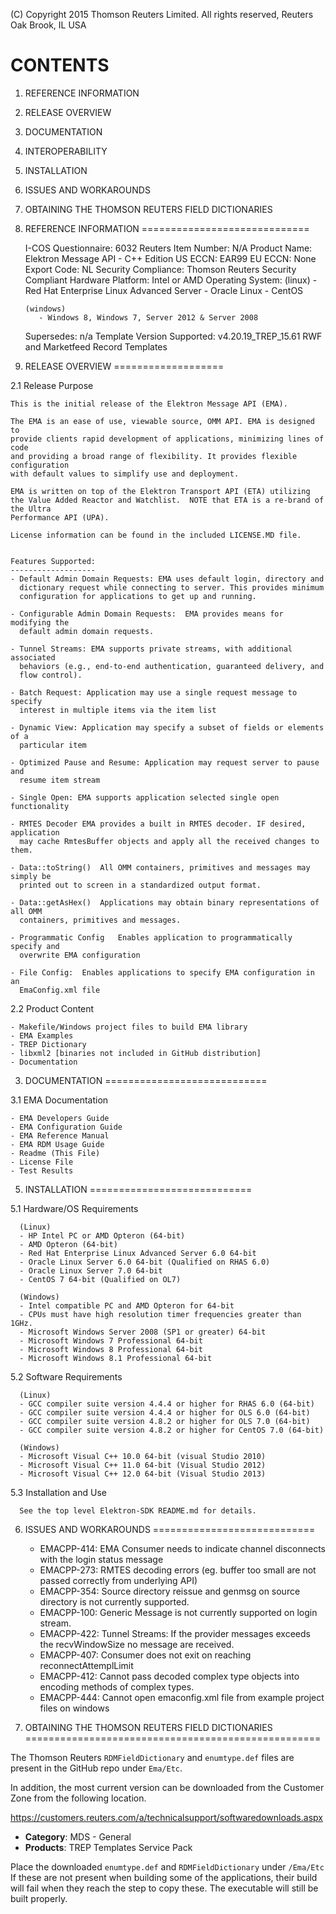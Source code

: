 (C) Copyright 2015 Thomson Reuters Limited. All rights reserved,
Reuters Oak Brook, IL USA
 
CONTENTS
============================
 
1.    REFERENCE INFORMATION
2.    RELEASE OVERVIEW
3.    DOCUMENTATION
4.    INTEROPERABILITY
5.    INSTALLATION
6.    ISSUES AND WORKAROUNDS
7.    OBTAINING THE THOMSON REUTERS FIELD DICTIONARIES



1. REFERENCE INFORMATION
=============================

    I-COS Questionnaire: 6032
    Reuters Item Number: N/A
    Product Name: Elektron Message API - C++ Edition
    US ECCN: EAR99
    EU ECCN: None
    Export Code: NL
    Security Compliance: Thomson Reuters Security Compliant
    Hardware Platform: Intel or AMD 
    Operating System: 
       (linux)
          - Red Hat Enterprise Linux Advanced Server 
          - Oracle Linux 
          - CentOS
		   
       (windows)
          - Windows 8, Windows 7, Server 2012 & Server 2008 
		  
    Supersedes: n/a
    Template Version Supported: v4.20.19_TREP_15.61 RWF and Marketfeed Record
                                Templates



2. RELEASE OVERVIEW
===================

2.1 Release Purpose

    This is the initial release of the Elektron Message API (EMA).
	
    The EMA is an ease of use, viewable source, OMM API. EMA is designed to 
    provide clients rapid development of applications, minimizing lines of code
    and providing a broad range of flexibility. It provides flexible configuration
    with default values to simplify use and deployment. 
    
    EMA is written on top of the Elektron Transport API (ETA) utilizing 
    the Value Added Reactor and Watchlist.  NOTE that ETA is a re-brand of the Ultra
    Performance API (UPA).
	
	License information can be found in the included LICENSE.MD file.


    Features Supported:
    -------------------
    - Default Admin Domain Requests: EMA uses default login, directory and 
      dictionary request while connecting to server. This provides minimum 
      configuration for applications to get up and running. 
	  
    - Configurable Admin Domain Requests:  EMA provides means for modifying the
      default admin domain requests. 
      
    - Tunnel Streams: EMA supports private streams, with additional associated 
      behaviors (e.g., end-to-end authentication, guaranteed delivery, and
      flow control).
	  
    - Batch Request: Application may use a single request message to specify 
      interest in multiple items via the item list
	  
    - Dynamic View:	Application may specify a subset of fields or elements of a 
      particular item
	  
    - Optimized Pause and Resume: Application may request server to pause and 
      resume item stream
	
    - Single Open: EMA supports application selected single open functionality
	  
    - RMTES Decoder	EMA provides a built in RMTES decoder. IF desired, application
      may cache RmtesBuffer objects and apply all the received changes to them.
	
    - Data::toString()	All OMM containers, primitives and messages may simply be
      printed out to screen in a standardized output format. 
	
    - Data::getAsHex()	Applications may obtain binary representations of all OMM 
      containers, primitives and messages.
	
    - Programmatic Config	Enables application to programmatically specify and 
      overwrite EMA configuration
	
    - File Config:	Enables applications to specify EMA configuration in an 
      EmaConfig.xml file
		
		

2.2 Product Content

	- Makefile/Windows project files to build EMA library
	- EMA Examples
	- TREP Dictionary
	- libxml2 [binaries not included in GitHub distribution]
	- Documentation 
	
			
3.  DOCUMENTATION
============================

3.1 EMA Documentation

    - EMA Developers Guide
    - EMA Configuration Guide
    - EMA Reference Manual
    - EMA RDM Usage Guide
    - Readme (This File)
    - License File
    - Test Results
	
	
	
	
5.  INSTALLATION
============================
 
5.1 Hardware/OS Requirements

      (Linux)
      - HP Intel PC or AMD Opteron (64-bit)
      - AMD Opteron (64-bit)
      - Red Hat Enterprise Linux Advanced Server 6.0 64-bit 
      - Oracle Linux Server 6.0 64-bit (Qualified on RHAS 6.0)
      - Oracle Linux Server 7.0 64-bit
	  - CentOS 7 64-bit (Qualified on OL7)

      (Windows)
      - Intel compatible PC and AMD Opteron for 64-bit
      - CPUs must have high resolution timer frequencies greater than 1GHz.
      - Microsoft Windows Server 2008 (SP1 or greater) 64-bit 
      - Microsoft Windows 7 Professional 64-bit
      - Microsoft Windows 8 Professional 64-bit
      - Microsoft Windows 8.1 Professional 64-bit 



5.2 Software Requirements
	
      (Linux)
      - GCC compiler suite version 4.4.4 or higher for RHAS 6.0 (64-bit)
      - GCC compiler suite version 4.4.4 or higher for OLS 6.0 (64-bit)
      - GCC compiler suite version 4.8.2 or higher for OLS 7.0 (64-bit)
      - GCC compiler suite version 4.8.2 or higher for CentOS 7.0 (64-bit)

      (Windows)
      - Microsoft Visual C++ 10.0 64-bit (visual Studio 2010)
      - Microsoft Visual C++ 11.0 64-bit (Visual Studio 2012)
      - Microsoft Visual C++ 12.0 64-bit (Visual Studio 2013)
	  

5.3 Installation and Use

      See the top level Elektron-SDK README.md for details.


	  
6.  ISSUES AND WORKAROUNDS
============================
    - EMACPP-414: EMA Consumer needs to indicate channel disconnects with the login status message
    - EMACPP-273: RMTES decoding errors (eg. buffer too small are not passed correctly from underlying API)
    - EMACPP-354: Source directory reissue and genmsg on source directory is not currently supported.
    - EMACPP-100: Generic Message is not currently supported on login stream.
    - EMACPP-422: Tunnel Streams: If the provider messages exceeds the recvWindowSize no message are received.
    - EMACPP-407: Consumer does not exit on reaching reconnectAttemplLimit
    - EMACPP-412: Cannot pass decoded complex type objects into encoding methods of complex types.
	- EMACPP-444: Cannot open emaconfig.xml file from example project files on windows 

7. OBTAINING THE THOMSON REUTERS FIELD DICTIONARIES
===================================================

The Thomson Reuters `RDMFieldDictionary` and `enumtype.def` files are present in the GitHub repo under `Ema/Etc`.

In addition, the most current version can be downloaded from the Customer Zone from the following location.

https://customers.reuters.com/a/technicalsupport/softwaredownloads.aspx

- **Category**: MDS - General
- **Products**: TREP Templates Service Pack

Place the downloaded `enumtype.def` and `RDMFieldDictionary` under `/Ema/Etc` If these are not present when building some of the applications, their build will fail when they reach the step to copy these. The executable will still be built properly. 
